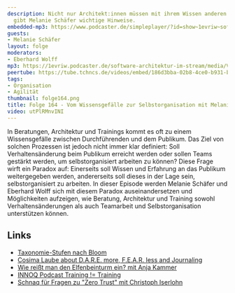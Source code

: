 ```yaml
---
description: Nicht nur Architekt:innen müssen mit ihrem Wissen anderen helfen - dazu
  gibt Melanie Schäfer wichtige Hinweise.
embedded-mp3: https://www.podcaster.de/simpleplayer/?id=show~1evriw~software-architektur-im-stream~pod-b2c546e51f6dd6c8f8fc084f0c&v=1684336189
guests:
- Melanie Schäfer
layout: folge
moderators:
- Eberhard Wolff
mp3: https://1evriw.podcaster.de/software-architektur-im-stream/media/Vom_Wissensgefaelle_zur_Selbstorganisation_mit_Melanie_Schaefer.mp3
peertube: https://tube.tchncs.de/videos/embed/186d3bba-02b8-4ce0-b931-bafae16294cd
tags:
- Organisation
- Agilität
thumbnail: folge164.png
title: Folge 164 - Vom Wissensgefälle zur Selbstorganisation mit Melanie Schäfer
video: utPlRMnvINI
---
```


In Beratungen, Architektur und Trainings kommt es oft zu einem
Wissensgefälle zwischen Durchführenden und dem Publikum. Das Ziel von
solchen Prozessen ist jedoch nicht immer klar definiert: Soll
Verhaltensänderung beim Publikum erreicht werden oder sollen Teams
gestärkt werden, um selbstorganisiert arbeiten zu können? Diese Frage
wirft ein Paradox auf: Einerseits soll Wissen und Erfahrung an das
Publikum weitergegeben werden, andererseits soll dieses in der Lage
sein, selbstorganisiert zu arbeiten. In dieser Episode werden Melanie
Schäfer und Eberhard Wolff sich mit diesem Paradox auseinandersetzen
und Möglichkeiten aufzeigen, wie Beratung, Architektur und Training
sowohl Verhaltensänderungen als auch Teamarbeit und Selbstorganisation
unterstützen können.

## Links

* [Taxonomie-Stufen nach Bloom](/sketchnotes/folge164.pdf)
* [Cosima Laube about D.A.R.E. more, F.E.A.R. less and Journaling](https://software-architektur.tv/2021/10/14/episode83.html)
* [Wie reißt man den Elfenbeinturm ein? mit Anja Kammer](https://software-architektur.tv/2023/01/13/folge147.html)
* [INNOQ Podcast Training !=
  Training](https://www.innoq.com/de/podcast/123-it-trainings/)
* [Schnaq für Fragen zu "Zero Trust" mit Christoph Iserlohn](https://app.schnaq.com/schnaq/1743615f-dcd3-4e31-86f7-84ee00a28925)
